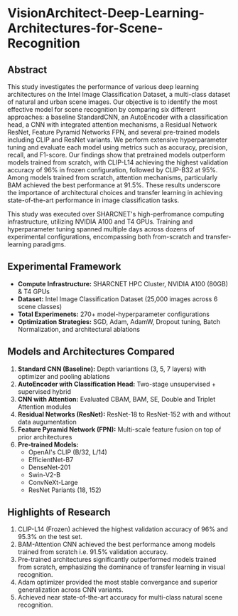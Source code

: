 # VisionArchitect-Deep-Learning-Architectures-for-Scene-Recognition

## Abstract
This study investigates the performance of various deep learning architectures on the Intel Image Classification Dataset, a multi-class dataset of natural and urban scene images. Our objective is to identify the most effective model for scene recognition by comparing six different approaches: a baseline StandardCNN, an AutoEncoder with a classification head, a CNN with integrated attention mechanisms, a Residual Network ResNet, Feature Pyramid Networks FPN, and several pre-trained models including CLIP and ResNet variants. We perform extensive hyperparameter tuning and evaluate each model using metrics such as accuracy, precision, recall, and F1-score. Our findings show that pretrained models outperform models trained from scratch, with CLIP-L14 achieving the highest validation accuracy of 96% in frozen configuration, followed by CLIP-B32 at 95%. Among models trained from scratch, attention mechanisms, particularly BAM achieved the best performance at 91.5%. These results underscore the importance of architectural choices and transfer learning in achieving state-of-the-art performance in image classification tasks.

This study was executed over SHARCNET's high-perfromance computing infrastructure, utilizing NVIDIA A100 and T4 GPUs. Training and hyperparameter tuning spanned multiple days across dozens of experimental configurations, encompassing both from-scratch and transfer-learning paradigms. 

## Experimental Framework
- **Compute Infrastructure:** SHARCNET HPC Cluster, NVIDIA A100 (80GB) & T4 GPUs
- **Dataset:** Intel Image Classification Dataset (25,000 images across 6 scene classes)
- **Total Experimenets:** 270+ model-hyperparameter configurations
- **Optimization Strategies:** SGD, Adam, AdamW, Dropout tuning, Batch Normalization, and architectural ablations

## Models and Architectures Compared
1. **Standard CNN (Baseline):** Depth variantions (3, 5, 7 layers) with optimizer and pooling ablations
2. **AutoEncoder with Classification Head:** Two-stage unsupervised + supervised hybrid
3. **CNN with Attention:** Evaluated CBAM, BAM, SE, Double and Triplet Attention modules
4. **Residual Networks (ResNet):** ResNet-18 to ResNet-152 with and without data augumentation
5. **Feature Pyramid Network (FPN):** Multi-scale feature fusion on top of prior architectures
6. **Pre-trained Models:**
   - OpenAI's CLIP (B/32, L/14)
   - EfficientNet-B7
   - DenseNet-201
   - Swin-V2-B
   - ConvNeXt-Large
   - ResNet Pariants (18, 152)

## Highlights of Research
1) CLIP-L14 (Frozen) achieved the highest validation accuracy of 96% and 95.3% on the test set.
2) BAM-Attention CNN achieved the best performance among models trained from scratch i.e. 91.5% validation accuracy.
3) Pre-trained architectures significantly outperformed models trained from scratch, emphasizing the dominance of transfer learning in visual recognition.
4) Adam optimizer provided the most stable convergance and superior generalization across CNN variants.
5) Achieved near state-of-the-art accuracy for multi-class natural scene recognition.
